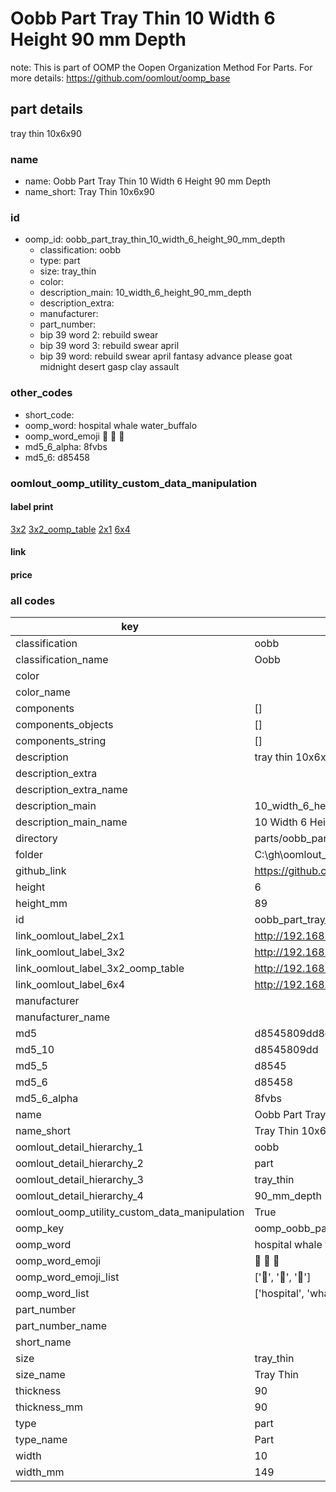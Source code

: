 # Oobb Part Tray Thin 10 Width 6 Height 90 mm Depth  

note: This is part of OOMP the Oopen Organization Method For Parts. For more details: https://github.com/oomlout/oomp_base

##  part details
  



tray thin 10x6x90



### name
* name: Oobb Part Tray Thin 10 Width 6 Height 90 mm Depth
* name_short: Tray Thin 10x6x90 
### id
* oomp_id: oobb_part_tray_thin_10_width_6_height_90_mm_depth
  * classification: oobb
  * type: part
  * size: tray_thin
  * color: 
  * description_main: 10_width_6_height_90_mm_depth
  * description_extra: 
  * manufacturer: 
  * part_number: 
  * bip 39 word 2: rebuild swear
  * bip 39 word 3: rebuild swear april
  * bip 39 word: rebuild swear april fantasy advance please goat midnight desert gasp clay assault

### other_codes
* short_code: 
* oomp_word: hospital whale water_buffalo
* oomp_word_emoji :hospital: :whale: :water_buffalo:
* md5_6_alpha: 8fvbs
* md5_6: d85458






### oomlout_oomp_utility_custom_data_manipulation
#### label print
[3x2](http://192.168.1.245:1112/?label=oomp%208fvbs)
[3x2_oomp_table](http://192.168.1.108:1112/?label=oomp%208fvbs)
[2x1](http://192.168.1.242:1112/?label=oomp%208fvbs)
[6x4](http://192.168.1.55:1112/?label=oomp%208fvbs)    

#### link

                              

#### price







### all codes 
| key | value |  
| --- | --- |  
| classification | oobb |  
| classification_name | Oobb |  
| color |  |  
| color_name |  |  
| components | [] |  
| components_objects | [] |  
| components_string | [] |  
| description | tray thin 10x6x90 |  
| description_extra |  |  
| description_extra_name |  |  
| description_main | 10_width_6_height_90_mm_depth |  
| description_main_name | 10 Width 6 Height 90 mm Depth |  
| directory | parts/oobb_part_tray_thin_10_width_6_height_90_mm_depth |  
| folder | C:\gh\oomlout_oobb_version_4_generated_parts\parts\oobb_part_tray_thin_10_width_6_height_90_mm_depth |  
| github_link | https://github.com/oomlout/oomlout_oomp_part_src/tree/main/parts/oobb_part_tray_thin_10_width_6_height_90_mm_depth |  
| height | 6 |  
| height_mm | 89 |  
| id | oobb_part_tray_thin_10_width_6_height_90_mm_depth |  
| link_oomlout_label_2x1 | http://192.168.1.242:1112/?label=oomp%208fvbs |  
| link_oomlout_label_3x2 | http://192.168.1.245:1112/?label=oomp%208fvbs |  
| link_oomlout_label_3x2_oomp_table | http://192.168.1.108:1112/?label=oomp%208fvbs |  
| link_oomlout_label_6x4 | http://192.168.1.55:1112/?label=oomp%208fvbs |  
| manufacturer |  |  
| manufacturer_name |  |  
| md5 | d8545809dd8c6c829981f53015f6e59a |  
| md5_10 | d8545809dd |  
| md5_5 | d8545 |  
| md5_6 | d85458 |  
| md5_6_alpha | 8fvbs |  
| name | Oobb Part Tray Thin 10 Width 6 Height 90 mm Depth |  
| name_short | Tray Thin 10x6x90  |  
| oomlout_detail_hierarchy_1 | oobb |  
| oomlout_detail_hierarchy_2 | part |  
| oomlout_detail_hierarchy_3 | tray_thin |  
| oomlout_detail_hierarchy_4 | 90_mm_depth |  
| oomlout_oomp_utility_custom_data_manipulation | True |  
| oomp_key | oomp_oobb_part_tray_thin_10_width_6_height_90_mm_depth |  
| oomp_word | hospital whale water_buffalo |  
| oomp_word_emoji | :hospital: :whale: :water_buffalo: |  
| oomp_word_emoji_list | [':hospital:', ':whale:', ':water_buffalo:'] |  
| oomp_word_list | ['hospital', 'whale', 'water_buffalo'] |  
| part_number |  |  
| part_number_name |  |  
| short_name |  |  
| size | tray_thin |  
| size_name | Tray Thin |  
| thickness | 90 |  
| thickness_mm | 90 |  
| type | part |  
| type_name | Part |  
| width | 10 |  
| width_mm | 149 |  
